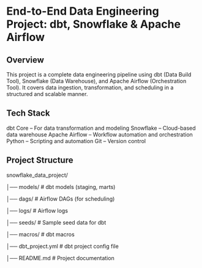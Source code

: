 # End-to-End Data Engineering Project: dbt, Snowflake & Apache Airflow
## Overview
This project is a complete data engineering pipeline using dbt (Data Build Tool), Snowflake (Data Warehouse), and Apache Airflow (Orchestration Tool). It covers data ingestion, transformation, and scheduling in a structured and scalable manner.

## Tech Stack
dbt Core – For data transformation and modeling
Snowflake – Cloud-based data warehouse
Apache Airflow – Workflow automation and orchestration
Python – Scripting and automation
Git – Version control
## Project Structure
 snowflake_data_project/
 
│──  models/                 # dbt models (staging, marts)

│──  dags/                   # Airflow DAGs (for scheduling)

│──  logs/                   # Airflow logs

│──  seeds/                  # Sample seed data for dbt

│──  macros/                 # dbt macros

│──  dbt_project.yml         # dbt project config file

│──  README.md               # Project documentation
